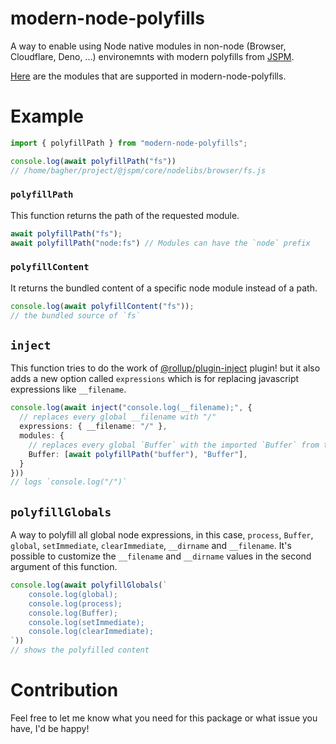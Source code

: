# modern-node-polyfills
A way to enable using Node native modules in non-node (Browser, Cloudflare, Deno,
...) environemnts with modern polyfills from [JSPM](https://github.com/jspm/jspm-core).

[Here](https://github.com/jspm/jspm-core/tree/main/nodelibs/browser) are the modules that are supported in modern-node-polyfills.

# Example
```ts
import { polyfillPath } from "modern-node-polyfills";

console.log(await polyfillPath("fs")) 
// /home/bagher/project/@jspm/core/nodelibs/browser/fs.js
```

### `polyfillPath`
This function returns the path of the requested module.
```ts
await polyfillPath("fs");
await polyfillPath("node:fs") // Modules can have the `node` prefix
```

### `polyfillContent`
It returns the bundled content of a specific node module instead of a path.
```ts
console.log(await polyfillContent("fs"));
// the bundled source of `fs`
```

## `inject`
This function tries to do the work of [@rollup/plugin-inject](https://github.com/rollup/plugins/tree/master/packages/inject#readme) plugin! but it also adds a new option called `expressions` which is for replacing javascript expressions like `__filename`.

```ts
console.log(await inject("console.log(__filename);", {
  // replaces every global __filename with "/"
  expressions: { __filename: "/" },
  modules: {
    // replaces every global `Buffer` with the imported `Buffer` from the polyfill buffer
    Buffer: [await polyfillPath("buffer"), "Buffer"],
  }
}))
// logs `console.log("/")`
```

## `polyfillGlobals`
A way to polyfill all global node expressions, in this case, `process`,
`Buffer`, `global`, `setImmediate`, `clearImmediate`, `__dirname` and `__filename`. It's possible to customize the `__filename` and `__dirname` values in the second argument of this function.
```ts
console.log(await polyfillGlobals(`
    console.log(global);
    console.log(process);
    console.log(Buffer);
    console.log(setImmediate);
    console.log(clearImmediate);
`))
// shows the polyfilled content
```

# Contribution
Feel free to let me know what you need for this package or what issue you have,
I'd be happy!

